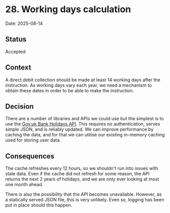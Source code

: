 # 28. Working days calculation

Date: 2025-08-14

## Status

Accepted

## Context

A direct debit collection should be made at least 14 working days after the instruction. As working days vary each year,
we need a mechanism to obtain these dates in order to be able to make the instruction.

## Decision

There are a number of libraries and APIs we could use but the simplest is to use the [Gov.uk Bank Holidays API]((https://www.gov.uk/bank-holidays.json)). 
This requires no authentication, serves simple JSON, and is reliably updated. We can improve performance by caching the 
data, and for that we can utilise our existing in-memory caching used for storing user data. 

## Consequences

The cache refreshes every 12 hours, so we shouldn't run into issues with stale data. Even if the cache did not refresh for some
reason, the API returns the next 2 years of holidays, and we are only ever looking at most one month ahead.

There is also the possibility that the API becomes unavailable. However, as a statically served JSON file, this is very
unlikely. Even so, logging has been put in place should this happen.
